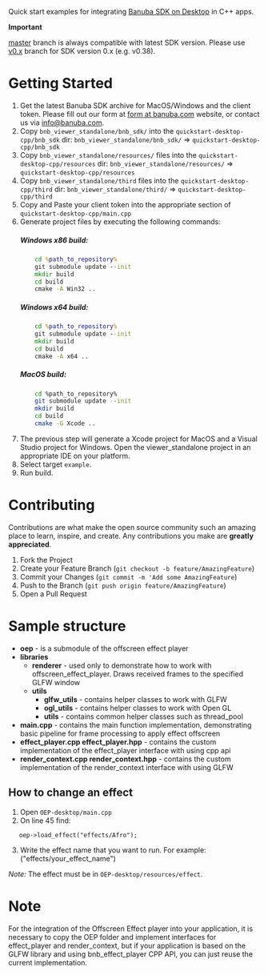 Quick start examples for integrating [Banuba SDK on Desktop](https://docs.banuba.com/face-ar-sdk/core/effect_player/) in C++ apps.

**Important**

[master](../../tree/master) branch is always compatible with latest SDK version. Please use [v0.x](../../tree/v0.x) branch for SDK version 0.x (e.g. v0.38).

# Getting Started

1. Get the latest Banuba SDK archive for MacOS/Windows and the client token. Please fill out our form at [form at banuba.com](https://www.banuba.com/face-filters-sdk) website, or contact us via [info@banuba.com](mailto:info@banuba.com).
2. Copy `bnb_viewer_standalone/bnb_sdk/` into the `quickstart-desktop-cpp/bnb_sdk` dir:
    `bnb_viewer_standalone/bnb_sdk/` => `quickstart-desktop-cpp/bnb_sdk`
3. Copy `bnb_viewer_standalone/resources/` files into the `quickstart-desktop-cpp/resources` dir:
    `bnb_viewer_standalone/resources/` => `quickstart-desktop-cpp/resources`
4. Copy `bnb_viewer_standalone/third` files into the `quickstart-desktop-cpp/third` dir:
    `bnb_viewer_standalone/third/` => `quickstart-desktop-cpp/third`
5. Copy and Paste your client token into the appropriate section of `quickstart-desktop-cpp/main.cpp`
6. Generate project files by executing the following commands:
    ##### Windows x86 build:
    ```bat
        cd %path_to_repository%
        git submodule update --init
        mkdir build
        cd build
        cmake -A Win32 ..
    ```
    ##### Windows x64 build:
    ```bat
        cd %path_to_repository%
        git submodule update --init
        mkdir build
        cd build
        cmake -A x64 ..
    ```
    ##### MacOS build:
    ```sh
        cd %path_to_repository%
        git submodule update --init
        mkdir build
        cd build
        cmake -G Xcode ..
    ```
7. The previous step will generate a Xcode project for MacOS and a Visual Studio project for Windows. Open the viewer_standalone project in an appropriate IDE on your platform.
8. Select target `example`.
9. Run build.

# Contributing

Contributions are what make the open source community such an amazing place to learn, inspire, and create. Any contributions you make are **greatly appreciated**.

1. Fork the Project
2. Create your Feature Branch (`git checkout -b feature/AmazingFeature`)
3. Commit your Changes (`git commit -m 'Add some AmazingFeature`)
4. Push to the Branch (`git push origin feature/AmazingFeature`)
5. Open a Pull Request

# Sample structure

- **oep** - is a submodule of the offscreen effect player
- **libraries**
    - **renderer** - used only to demonstrate how to work with offscreen_effect_player. Draws received frames to the specified GLFW window
    - **utils**
        - **glfw_utils** - contains helper classes to work with GLFW
        - **ogl_utils** - contains helper classes to work with Open GL
        - **utils** - сontains common helper classes such as thread_pool
- **main.cpp** - contains the main function implementation, demonstrating basic pipeline for frame processing to apply effect offscreen
- **effect_player.cpp effect_player.hpp** - contains the custom implementation of the effect_player interface with using cpp api
- **render_context.cpp render_context.hpp** - contains the custom implementation of the render_context interface with using GLFW

## How to change an effect
1. Open `OEP-desktop/main.cpp`
2. On line 45 find:
 ```
    oep->load_effect("effects/Afro");
 ```
3. Write the effect name that you want to run. For example: ("effects/your_effect_name")

*Note:* The effect must be in `OEP-desktop/resources/effect`.

# Note

For the integration of the Offscreen Effect player into your application, it is necessary to copy the OEP folder and implement interfaces for effect_player and render_context, but if your application is based on the GLFW library and using bnb_effect_player CPP API, you can just reuse the current implementation.
